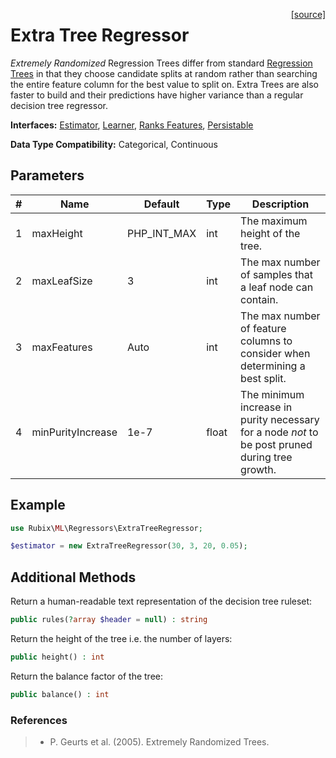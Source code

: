<span style="float:right;"><a href="https://github.com/RubixML/ML/blob/master/src/Regressors/ExtraTreeRegressor.php">[source]</a></span>

# Extra Tree Regressor
*Extremely Randomized* Regression Trees differ from standard [Regression Trees](regression-tree.md) in that they choose candidate splits at random rather than searching the entire feature column for the best value to split on. Extra Trees are also faster to build and their predictions have higher variance than a regular decision tree regressor.

**Interfaces:** [Estimator](../estimator.md), [Learner](../learner.md), [Ranks Features](../ranks-features.md), [Persistable](../persistable.md)

**Data Type Compatibility:** Categorical, Continuous

## Parameters
| # | Name | Default | Type | Description |
|---|---|---|---|---|
| 1 | maxHeight | PHP_INT_MAX | int | The maximum height of the tree. |
| 2 | maxLeafSize | 3 | int | The max number of samples that a leaf node can contain. |
| 3 | maxFeatures | Auto | int | The max number of feature columns to consider when determining a best split. |
| 4 | minPurityIncrease | 1e-7 | float | The minimum increase in purity necessary for a node *not* to be post pruned during tree growth. |

## Example
```php
use Rubix\ML\Regressors\ExtraTreeRegressor;

$estimator = new ExtraTreeRegressor(30, 3, 20, 0.05);
```

## Additional Methods
Return a human-readable text representation of the decision tree ruleset:
```php
public rules(?array $header = null) : string
```

Return the height of the tree i.e. the number of layers:
```php
public height() : int
```

Return the balance factor of the tree:
```php
public balance() : int
```

### References
>- P. Geurts et al. (2005). Extremely Randomized Trees.
